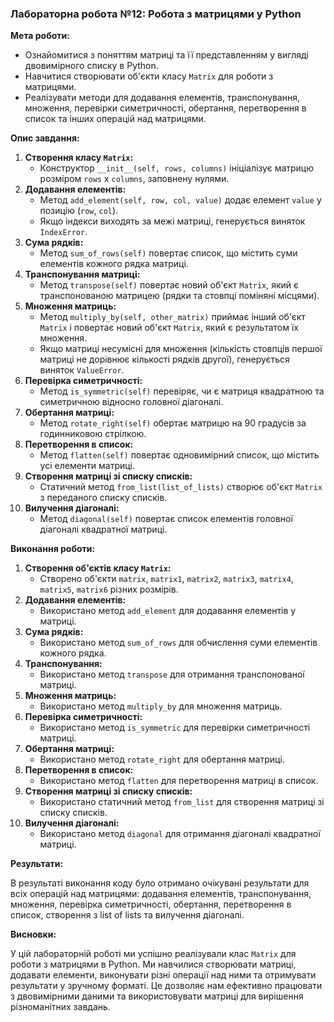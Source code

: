 ### Лабораторна робота №12: Робота з матрицями у Python

**Мета роботи:**

*   Ознайомитися з поняттям матриці та її представленням у вигляді двовимірного списку в Python.
*   Навчитися створювати об'єкти класу `Matrix` для роботи з матрицями.
*   Реалізувати методи для додавання елементів, транспонування, множення, перевірки симетричності, обертання, перетворення в список та інших операцій над матрицями.

**Опис завдання:**

1.  **Створення класу `Matrix`:**
    *   Конструктор `__init__(self, rows, columns)` ініціалізує матрицю розміром `rows` x `columns`, заповнену нулями.
2.  **Додавання елементів:**
    *   Метод `add_element(self, row, col, value)` додає елемент `value` у позицію (`row`, `col`).
    *   Якщо індекси виходять за межі матриці, генерується виняток `IndexError`.
3.  **Сума рядків:**
    *   Метод `sum_of_rows(self)` повертає список, що містить суми елементів кожного рядка матриці.
4.  **Транспонування матриці:**
    *   Метод `transpose(self)` повертає новий об'єкт `Matrix`, який є транспонованою матрицею (рядки та стовпці поміняні місцями).
5.  **Множення матриць:**
    *   Метод `multiply_by(self, other_matrix)` приймає інший об'єкт `Matrix` і повертає новий об'єкт `Matrix`, який є результатом їх множення.
    *   Якщо матриці несумісні для множення (кількість стовпців першої матриці не дорівнює кількості рядків другої), генерується виняток `ValueError`.
6.  **Перевірка симетричності:**
    *   Метод `is_symmetric(self)` перевіряє, чи є матриця квадратною та симетричною відносно головної діагоналі.
7.  **Обертання матриці:**
    *   Метод `rotate_right(self)` обертає матрицю на 90 градусів за годинниковою стрілкою.
8.  **Перетворення в список:**
    *   Метод `flatten(self)` повертає одновимірний список, що містить усі елементи матриці.
9.  **Створення матриці зі списку списків:**
    *   Статичний метод `from_list(list_of_lists)` створює об'єкт `Matrix` з переданого списку списків.
10. **Вилучення діагоналі:**
    *   Метод `diagonal(self)` повертає список елементів головної діагоналі квадратної матриці.

**Виконання роботи:**

1.  **Створення об'єктів класу `Matrix`:**
    *   Створено об'єкти `matrix`, `matrix1`, `matrix2`, `matrix3`, `matrix4`, `matrix5`, `matrix6` різних розмірів.
2.  **Додавання елементів:**
    *   Використано метод `add_element` для додавання елементів у матриці.
3.  **Сума рядків:**
    *   Використано метод `sum_of_rows` для обчислення суми елементів кожного рядка.
4.  **Транспонування:**
    *   Використано метод `transpose` для отримання транспонованої матриці.
5.  **Множення матриць:**
    *   Використано метод `multiply_by` для множення матриць.
6.  **Перевірка симетричності:**
    *   Використано метод `is_symmetric` для перевірки симетричності матриці.
7.  **Обертання матриці:**
    *   Використано метод `rotate_right` для обертання матриці.
8.  **Перетворення в список:**
    *   Використано метод `flatten` для перетворення матриці в список.
9.  **Створення матриці зі списку списків:**
    *   Використано статичний метод `from_list` для створення матриці зі списку списків.
10. **Вилучення діагоналі:**
    *   Використано метод `diagonal` для отримання діагоналі квадратної матриці.

**Результати:**

В результаті виконання коду було отримано очікувані результати для всіх операцій над матрицями: додавання елементів, транспонування, множення, перевірка симетричності, обертання, перетворення в список, створення з list of lists та вилучення діагоналі.

**Висновки:**

У цій лабораторній роботі ми успішно реалізували клас `Matrix` для роботи з матрицями в Python. Ми навчилися створювати матриці, додавати елементи, виконувати різні операції над ними та отримувати результати у зручному форматі. Це дозволяє нам ефективно працювати з двовимірними даними та використовувати матриці для вирішення різноманітних завдань.
